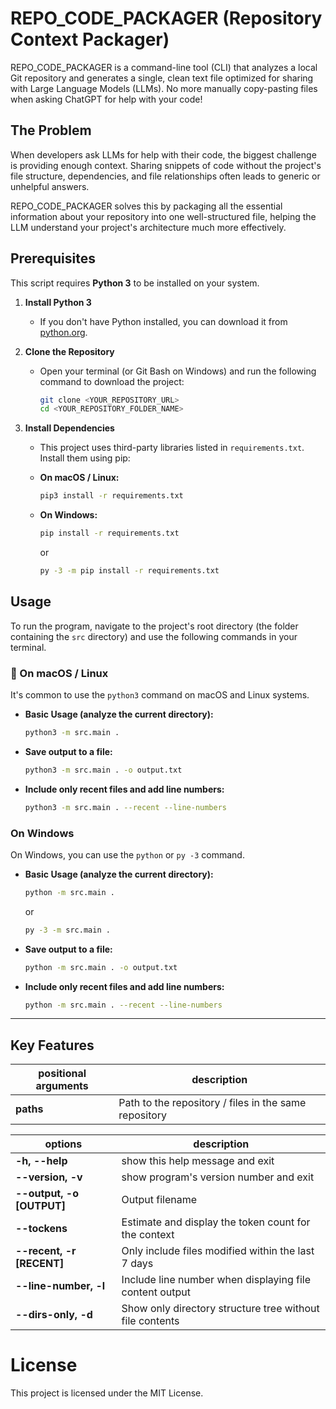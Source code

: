 # REPO_CODE_PACKAGER (Repository Context Packager)

REPO_CODE_PACKAGER is a command-line tool (CLI) that analyzes a local Git repository and generates a single, clean text file optimized for sharing with Large Language Models (LLMs). No more manually copy-pasting files when asking ChatGPT for help with your code!

## The Problem

When developers ask LLMs for help with their code, the biggest challenge is providing enough context. Sharing snippets of code without the project's file structure, dependencies, and file relationships often leads to generic or unhelpful answers.

REPO_CODE_PACKAGER solves this by packaging all the essential information about your repository into one well-structured file, helping the LLM understand your project's architecture much more effectively.

## Prerequisites

This script requires **Python 3** to be installed on your system.

1.  **Install Python 3**
    -   If you don't have Python installed, you can download it from [python.org](https://www.python.org/downloads/).

2.  **Clone the Repository**
    -   Open your terminal (or Git Bash on Windows) and run the following command to download the project:
        ```bash
        git clone <YOUR_REPOSITORY_URL>
        cd <YOUR_REPOSITORY_FOLDER_NAME>
        ```
        
3.  **Install Dependencies**
    -   This project uses third-party libraries listed in `requirements.txt`. Install them using pip:

    -   **On macOS / Linux:**
        ```bash
        pip3 install -r requirements.txt
        ```
    -   **On Windows:**
        ```bash
        pip install -r requirements.txt
        ```
        or
        ```bash
        py -3 -m pip install -r requirements.txt
        ```

## Usage

To run the program, navigate to the project's root directory (the folder containing the `src` directory) and use the following commands in your terminal.

### 🍎 On macOS / Linux

It's common to use the `python3` command on macOS and Linux systems.

-   **Basic Usage (analyze the current directory):**
    ```bash
    python3 -m src.main .
    ```

-   **Save output to a file:**
    ```bash
    python3 -m src.main . -o output.txt
    ```

-   **Include only recent files and add line numbers:**
    ```bash
    python3 -m src.main . --recent --line-numbers
    ```


### On Windows

On Windows, you can use the `python` or `py -3` command.

-   **Basic Usage (analyze the current directory):**
    ```bash
    python -m src.main .
    ```
    or
    ```bash
    py -3 -m src.main .
    ```

-   **Save output to a file:**
    ```bash
    python -m src.main . -o output.txt
    ```

-   **Include only recent files and add line numbers:**
    ```bash
    python -m src.main . --recent --line-numbers
    ```

---

## Key Features

| positional arguments | description                                           |
| -------------------- | ----------------------------------------------------- |
| **paths**            | Path to the repository / files in the same repository |

| options                   | description                                                            |
| ------------------------- | ---------------------------------------------------------------------- |
| **-h, --help**            | show this help message and exit                                        |
| **--version, -v**         | show program's version number and exit                                 |
| **--output, -o [OUTPUT]** | Output filename                                                        |
| **--tockens**             | Estimate and display the token count for the context                   |
| **--recent, -r [RECENT]** | Only include files modified within the last 7 days                     |
| **--line-number, -l**     | Include line number when displaying file content output                |
| **--dirs-only, -d**       | Show only directory structure tree without file contents               |

# License
This project is licensed under the MIT License.

